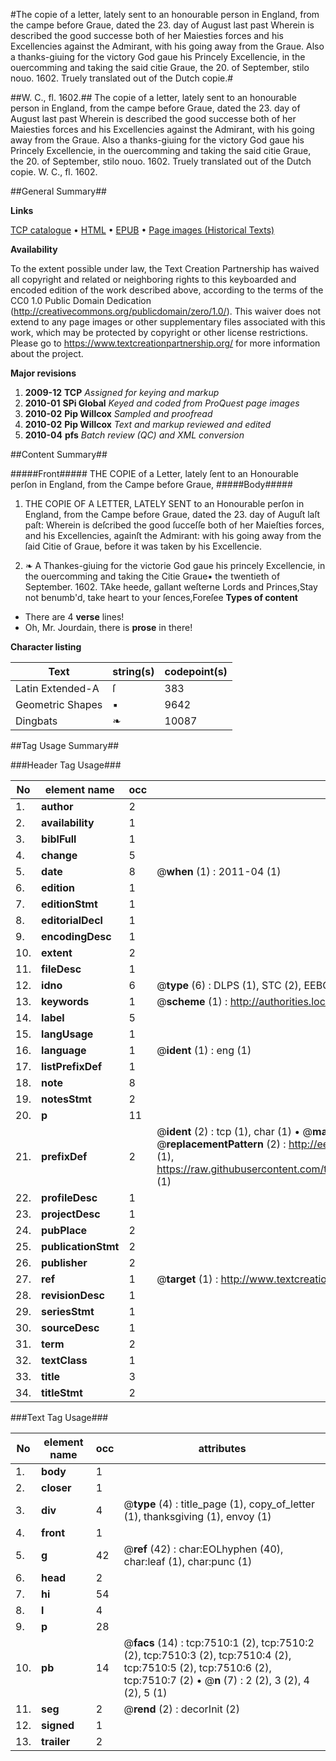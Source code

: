 #The copie of a letter, lately sent to an honourable person in England, from the campe before Graue, dated the 23. day of August last past Wherein is described the good successe both of her Maiesties forces and his Excellencies against the Admirant, with his going away from the Graue. Also a thanks-giuing for the victory God gaue his Princely Excellencie, in the ouercomming and taking the said citie Graue, the 20. of September, stilo nouo. 1602. Truely translated out of the Dutch copie.#

##W. C., fl. 1602.##
The copie of a letter, lately sent to an honourable person in England, from the campe before Graue, dated the 23. day of August last past Wherein is described the good successe both of her Maiesties forces and his Excellencies against the Admirant, with his going away from the Graue. Also a thanks-giuing for the victory God gaue his Princely Excellencie, in the ouercomming and taking the said citie Graue, the 20. of September, stilo nouo. 1602. Truely translated out of the Dutch copie.
W. C., fl. 1602.

##General Summary##

**Links**

[TCP catalogue](http://www.ota.ox.ac.uk/tcp/)  • 
[HTML](http://tei.it.ox.ac.uk/tcp/Texts-HTML/free/A69/A69041.html)  • 
[EPUB](http://tei.it.ox.ac.uk/tcp/Texts-EPUB/free/A69/A69041.epub) • 
[Page images (Historical Texts)](https://historicaltexts.jisc.ac.uk/eebo-99842818e)

**Availability**

To the extent possible under law, the Text Creation Partnership has waived all copyright and related or neighboring rights to this keyboarded and encoded edition of the work described above, according to the terms of the CC0 1.0 Public Domain Dedication (http://creativecommons.org/publicdomain/zero/1.0/). This waiver does not extend to any page images or other supplementary files associated with this work, which may be protected by copyright or other license restrictions. Please go to https://www.textcreationpartnership.org/ for more information about the project.

**Major revisions**

1. __2009-12__ __TCP__ *Assigned for keying and markup*
1. __2010-01__ __SPi Global__ *Keyed and coded from ProQuest page images*
1. __2010-02__ __Pip Willcox__ *Sampled and proofread*
1. __2010-02__ __Pip Willcox__ *Text and markup reviewed and edited*
1. __2010-04__ __pfs__ *Batch review (QC) and XML conversion*

##Content Summary##

#####Front#####
THE COPIE of a Letter, lately ſent to an Honourable perſon in England, from the Campe before Graue, 
#####Body#####

1. THE COPIE OF A LETTER, LATELY SENT to an Honourable perſon in England, from the Campe before Graue, dated the 23. day of Auguſt laſt paſt: Wherein is deſcribed the good ſucceſſe both of her Maieſties forces, and his Excellencies, againſt the Admirant: with his going away from the ſaid Citie of Graue, before it was taken by his Excellencie.

1. ❧ A Thankes-giuing for the victorie God gaue his princely Excellencie, in the ouercomming and taking the Citie Graue▪ the twentieth of September. 1602.
TAke heede, gallant weſterne Lords and Princes,Stay not benumb'd, take heart to your ſences,Foreſee 
**Types of content**

  * There are 4 **verse** lines!
  * Oh, Mr. Jourdain, there is **prose** in there!

**Character listing**


|Text|string(s)|codepoint(s)|
|---|---|---|
|Latin Extended-A|ſ|383|
|Geometric Shapes|▪|9642|
|Dingbats|❧|10087|

##Tag Usage Summary##

###Header Tag Usage###

|No|element name|occ|attributes|
|---|---|---|---|
|1.|__author__|2||
|2.|__availability__|1||
|3.|__biblFull__|1||
|4.|__change__|5||
|5.|__date__|8| @__when__ (1) : 2011-04 (1)|
|6.|__edition__|1||
|7.|__editionStmt__|1||
|8.|__editorialDecl__|1||
|9.|__encodingDesc__|1||
|10.|__extent__|2||
|11.|__fileDesc__|1||
|12.|__idno__|6| @__type__ (6) : DLPS (1), STC (2), EEBO-CITATION (1), PROQUEST (1), VID (1)|
|13.|__keywords__|1| @__scheme__ (1) : http://authorities.loc.gov/ (1)|
|14.|__label__|5||
|15.|__langUsage__|1||
|16.|__language__|1| @__ident__ (1) : eng (1)|
|17.|__listPrefixDef__|1||
|18.|__note__|8||
|19.|__notesStmt__|2||
|20.|__p__|11||
|21.|__prefixDef__|2| @__ident__ (2) : tcp (1), char (1)  •  @__matchPattern__ (2) : ([0-9\-]+):([0-9IVX]+) (1), (.+) (1)  •  @__replacementPattern__ (2) : http://eebo.chadwyck.com/downloadtiff?vid=$1&page=$2 (1), https://raw.githubusercontent.com/textcreationpartnership/Texts/master/tcpchars.xml#$1 (1)|
|22.|__profileDesc__|1||
|23.|__projectDesc__|1||
|24.|__pubPlace__|2||
|25.|__publicationStmt__|2||
|26.|__publisher__|2||
|27.|__ref__|1| @__target__ (1) : http://www.textcreationpartnership.org/docs/. (1)|
|28.|__revisionDesc__|1||
|29.|__seriesStmt__|1||
|30.|__sourceDesc__|1||
|31.|__term__|2||
|32.|__textClass__|1||
|33.|__title__|3||
|34.|__titleStmt__|2||


###Text Tag Usage###

|No|element name|occ|attributes|
|---|---|---|---|
|1.|__body__|1||
|2.|__closer__|1||
|3.|__div__|4| @__type__ (4) : title_page (1), copy_of_letter (1), thanksgiving (1), envoy (1)|
|4.|__front__|1||
|5.|__g__|42| @__ref__ (42) : char:EOLhyphen (40), char:leaf (1), char:punc (1)|
|6.|__head__|2||
|7.|__hi__|54||
|8.|__l__|4||
|9.|__p__|28||
|10.|__pb__|14| @__facs__ (14) : tcp:7510:1 (2), tcp:7510:2 (2), tcp:7510:3 (2), tcp:7510:4 (2), tcp:7510:5 (2), tcp:7510:6 (2), tcp:7510:7 (2)  •  @__n__ (7) : 2 (2), 3 (2), 4 (2), 5 (1)|
|11.|__seg__|2| @__rend__ (2) : decorInit (2)|
|12.|__signed__|1||
|13.|__trailer__|2||
